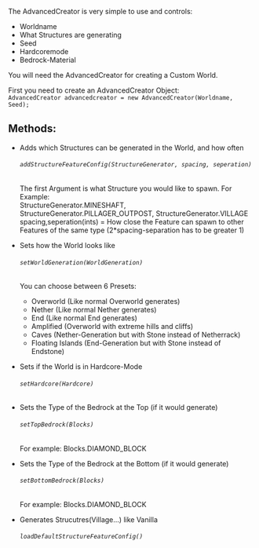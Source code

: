 The AdvancedCreator is very simple to use and controls:
  - Worldname
  - What Structures are generating
  - Seed
  - Hardcoremode
  - Bedrock-Material
  
You will need the AdvancedCreator for creating a Custom World.

First you need to create an AdvancedCreator Object: <br>
``` AdvancedCreator advancedcreator = new AdvancedCreator(Worldname, Seed); ```

## Methods:
  - Adds which Structures can be generated in the World, and how often
    ###### ``` addStructureFeatureConfig(StructureGenerator, spacing, seperation) ```<br>
    The first Argument is what Structure you would like to spawn. For Example:<br>
    StructureGenerator.MINESHAFT, StructureGenerator.PILLAGER_OUTPOST, StructureGenerator.VILLAGE
    spacing,seperation(ints) = How close the Feature can spawn to other Features of the same type (2*spacing-separation has to be greater 1)
    
  - Sets how the World looks like
    ###### ``` setWorldGeneration(WorldGeneration) ```<br>
    You can choose between 6 Presets: <br>
      - Overworld (Like normal Overworld generates)
      - Nether (Like normal Nether generates)
      - End (Like normal End generates)
      - Amplified (Overworld with extreme hills and cliffs)
      - Caves (Nether-Generation but with Stone instead of Netherrack)
      - Floating Islands (End-Generation but with Stone instead of Endstone)
      
   - Sets if the World is in Hardcore-Mode
     ###### ``` setHardcore(Hardcore) ```<br>
     
   - Sets the Type of the Bedrock at the Top (if it would generate)
     ###### ``` setTopBedrock(Blocks) ```<br>
     For example: Blocks.DIAMOND_BLOCK
     
   - Sets the Type of the Bedrock at the Bottom (if it would generate)
     ###### ``` setBottomBedrock(Blocks) ```<br>
     For example: Blocks.DIAMOND_BLOCK
     
   - Generates Strucutres(Village...) like Vanilla
     ###### ``` loadDefaultStructureFeatureConfig() ```<br>
